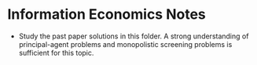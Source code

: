 # Information Economics Notes

- Study the past paper solutions in this folder. A strong understanding of principal-agent problems and monopolistic screening problems is sufficient for this topic.